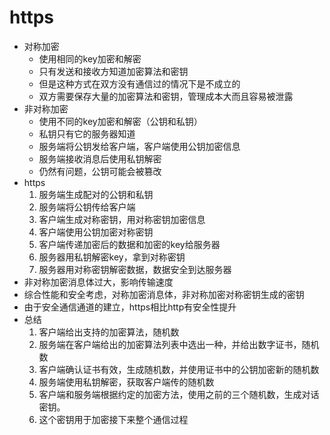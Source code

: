 # https
* 对称加密
  * 使用相同的key加密和解密
  * 只有发送和接收方知道加密算法和密钥
  * 但是这种方式在双方没有通信过的情况下是不成立的
  * 双方需要保存大量的加密算法和密钥，管理成本大而且容易被泄露
* 非对称加密
  * 使用不同的key加密和解密（公钥和私钥）
  * 私钥只有它的服务器知道
  * 服务端将公钥发给客户端，客户端使用公钥加密信息
  * 服务端接收消息后使用私钥解密
  * 仍然有问题，公钥可能会被篡改
* https
  1. 服务端生成配对的公钥和私钥
  2. 服务端将公钥传给客户端
  3. 客户端生成对称密钥，用对称密钥加密信息
  4. 客户端使用公钥加密对称密钥
  5. 客户端传递加密后的数据和加密的key给服务器
  6. 服务器用私钥解密key，拿到对称密钥
  7. 服务器用对称密钥解密数据，数据安全到达服务器
* 非对称加密消息体过大，影响传输速度
* 综合性能和安全考虑，对称加密消息体，非对称加密对称密钥生成的密钥
* 由于安全通信通道的建立，https相比http有安全性提升
* 总结
  1. 客户端给出支持的加密算法，随机数
  2. 服务端在客户端给出的加密算法列表中选出一种，并给出数字证书，随机数
  3. 客户端确认证书有效，生成随机数，并使用证书中的公钥加密新的随机数
  4. 服务端使用私钥解密，获取客户端传的随机数
  5. 客户端和服务端根据约定的加密方法，使用之前的三个随机数，生成对话密钥。
  6. 这个密钥用于加密接下来整个通信过程
